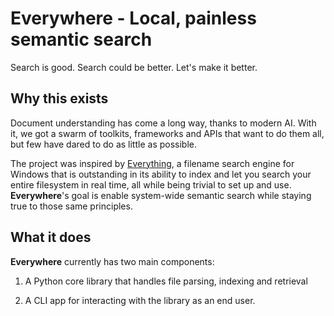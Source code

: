 # Everywhere - Local, painless semantic search

Search is good. Search could be better. Let's make it better.

## Why this exists

Document understanding has come a long way, thanks to modern AI. With it, we got a swarm of toolkits, frameworks and APIs that want to do them all, but few have dared to do as little as possible.

The project was inspired by [Everything](https://www.voidtools.com/support/everything/), a filename search engine for Windows that is outstanding in its ability to index and let you search your entire filesystem in real time, all while being trivial to set up and use. **Everywhere**'s goal is enable system-wide semantic search while staying true to those same principles.

## What it does

**Everywhere** currently has two main components:

1. A Python core library that handles file parsing, indexing and retrieval

2. A CLI app for interacting with the library as an end user.
